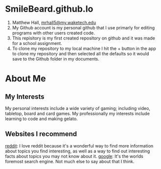 # SmileBeard.github.Io
1. Matthew Hall, mrhall5@my.waketech.edu
2. My Github account is my personal github that I use primarly for editing programs with other users created code.
3. This repisitory is my first created repository on github and it was made for a school assignment.
4. To clone my repository to my local machine I hit the + button in the app to clone my repository and then selected all the defaults so it would save to the Github folder in my documents.


# About Me

## My Interests
My personal interests include a wide variety of gaming; including video, tabletop, board and card games. My professionally my interests include learning to code and making gelato.

## Websites I recommend
[reddit](https://www.reddit.com): I love reddit because it's a wonderful way to find more information about topics you find interesting, as well as a way to find out interesting facts about topics you may not know about it.
[google](https://www.google.com): It's the worlds foremost search engine. Not much else to say about that I think.
